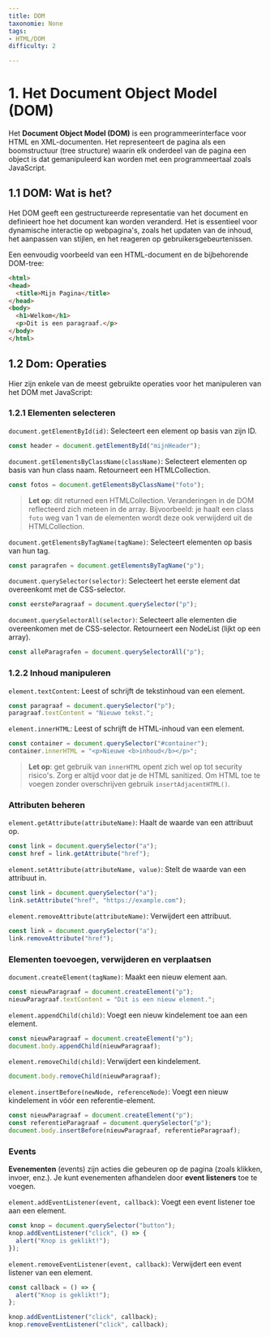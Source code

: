 ```yaml
---
title: DOM
taxonomie: None
tags:
- HTML/DOM
difficulty: 2

---
```


# 1. Het Document Object Model (DOM)
Het **Document Object Model (DOM)** is een programmeerinterface voor HTML en XML-documenten. Het representeert de pagina als een boomstructuur (tree structure) waarin elk onderdeel van de pagina een object is dat gemanipuleerd kan worden met een programmeertaal zoals JavaScript.

## 1.1 DOM: Wat is het?
Het DOM geeft een gestructureerde representatie van het document en definieert hoe het document kan worden veranderd. Het is essentieel voor dynamische interactie op webpagina's, zoals het updaten van de inhoud, het aanpassen van stijlen, en het reageren op gebruikersgebeurtenissen.

Een eenvoudig voorbeeld van een HTML-document en de bijbehorende DOM-tree:

```html
<html>
<head>
  <title>Mijn Pagina</title>
</head>
<body>
  <h1>Welkom</h1>
  <p>Dit is een paragraaf.</p>
</body>
</html>
```

## 1.2 Dom: Operaties
Hier zijn enkele van de meest gebruikte operaties voor het manipuleren van het DOM met JavaScript:

### 1.2.1 Elementen selecteren
`document.getElementById(id)`: Selecteert een element op basis van zijn ID.
```javascript
const header = document.getElementById("mijnHeader");
```

`document.getElementsByClassName(className)`: Selecteert elementen op basis van hun class naam. Retourneert een HTMLCollection.

```javascript
const fotos = document.getElementsByClassName("foto");
```
> **Let op**: dit returned een HTMLCollection. Veranderingen in de DOM reflecteerd zich meteen in de array. Bijvoorbeeld: je haalt een class `foto` weg van 1 van de elementen wordt deze ook verwijderd uit de HTMLCollection.

`document.getElementsByTagName(tagName)`: Selecteert elementen op basis van hun tag.
```javascript
const paragrafen = document.getElementsByTagName("p");
```

`document.querySelector(selector)`: Selecteert het eerste element dat overeenkomt met de CSS-selector.
```javascript
const eersteParagraaf = document.querySelector("p");
```

`document.querySelectorAll(selector)`: Selecteert alle elementen die overeenkomen met de CSS-selector. Retourneert een NodeList (lijkt op een array).
```javascript
const alleParagrafen = document.querySelectorAll("p");
```

### 1.2.2 Inhoud manipuleren
`element.textContent`: Leest of schrijft de tekstinhoud van een element.
```javascript
const paragraaf = document.querySelector("p");
paragraaf.textContent = "Nieuwe tekst.";
```

`element.innerHTML`: Leest of schrijft de HTML-inhoud van een element.
```javascript
const container = document.querySelector("#container");
container.innerHTML = "<p>Nieuwe <b>inhoud</b></p>";
```

> **Let op**: get gebruik van `innerHTML` opent zich wel op tot security risico's. Zorg er altijd voor dat je de HTML sanitized. Om HTML toe te voegen zonder overschrijven gebruik `insertAdjacentHTML()`.

### Attributen beheren
`element.getAttribute(attributeName)`: Haalt de waarde van een attribuut op.
```javascript
const link = document.querySelector("a");
const href = link.getAttribute("href");
```

`element.setAttribute(attributeName, value)`: Stelt de waarde van een attribuut in.
```javascript
const link = document.querySelector("a");
link.setAttribute("href", "https://example.com");
```

`element.removeAttribute(attributeName)`: Verwijdert een attribuut.
```javascript
const link = document.querySelector("a");
link.removeAttribute("href");
```

### Elementen toevoegen, verwijderen en verplaatsen
`document.createElement(tagName)`: Maakt een nieuw element aan.
```javascript
const nieuwParagraaf = document.createElement("p");
nieuwParagraaf.textContent = "Dit is een nieuw element.";
```

`element.appendChild(child)`: Voegt een nieuw kindelement toe aan een element.
```javascript
const nieuwParagraaf = document.createElement("p");
document.body.appendChild(nieuwParagraaf);
```

`element.removeChild(child)`: Verwijdert een kindelement.
```javascript
document.body.removeChild(nieuwParagraaf);
```

`element.insertBefore(newNode, referenceNode)`: Voegt een nieuw kindelement in vóór een referentie-element.
```javascript
const nieuwParagraaf = document.createElement("p");
const referentieParagraaf = document.querySelector("p");
document.body.insertBefore(nieuwParagraaf, referentieParagraaf);
```

### Events
**Evenementen** (events) zijn acties die gebeuren op de pagina (zoals klikken, invoer, enz.). Je kunt evenementen afhandelen door **event listeners** toe te voegen.

`element.addEventListener(event, callback)`: Voegt een event listener toe aan een element.
```javascript
const knop = document.querySelector("button");
knop.addEventListener("click", () => {
  alert("Knop is geklikt!");
});
```

`element.removeEventListener(event, callback)`: Verwijdert een event listener van een element.
```javascript
const callback = () => {
  alert("Knop is geklikt!");
};

knop.addEventListener("click", callback);
knop.removeEventListener("click", callback);
```
